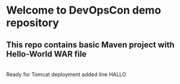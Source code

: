 # Welcome to DevOpsCon demo repository
## This repo contains basic Maven project with Hello-World WAR file 
<BR> Ready for Tomcat deployment 
added line
HALLO

